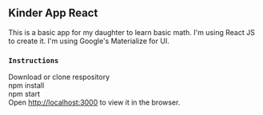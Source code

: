## Kinder App React

This is a basic app for my daughter to learn basic math. I'm using React JS to create it.
I'm using Google's Materialize for UI.

### `Instructions`

Download or clone respository <br>
npm install<br>
npm start<br>
Open [http://localhost:3000](http://localhost:3000) to view it in the browser.
